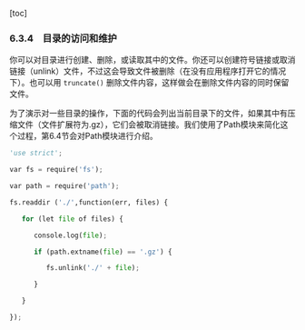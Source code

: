 [toc]

### 6.3.4　目录的访问和维护

你可以对目录进行创建、删除，或读取其中的文件。你还可以创建符号链接或取消链接（unlink）文件，不过这会导致文件被删除（在没有应用程序打开它的情况下）。也可以用 `truncate()` 删除文件内容，这样做会在删除文件内容的同时保留文件。

为了演示对一些目录的操作，下面的代码会列出当前目录下的文件，如果其中有压缩文件（文件扩展符为.gz），它们会被取消链接。我们使用了Path模块来简化这个过程，第6.4节会对Path模块进行介绍。

```python
'use strict';
var fs = require('fs');
var path = require('path');
fs.readdir ('./',function(err, files) {
   for (let file of files) {
      console.log(file);
      if (path.extname(file) == '.gz') {
         fs.unlink('./' + file);
      }
   }
});
```

